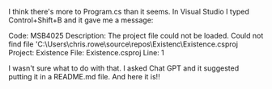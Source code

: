 I think there's more to Program.cs than it seems. In Visual Studio I typed Control+Shift+B and it gave me a message: 

Code: MSB4025
Description: The project file could not be loaded. Could not find file 'C:\Users\chris.rowe\source\repos\Existenc\Existence.csproj
Project: Existence
File: Existence.csproj
Line: 1

I wasn't sure what to do with that. I asked Chat GPT and it suggested putting it in a README.md file. And here it is!!